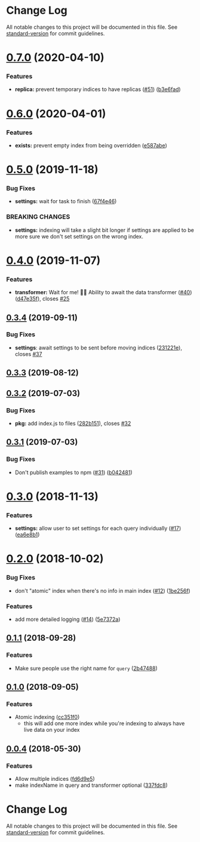 # Change Log

All notable changes to this project will be documented in this file. See [standard-version](https://github.com/conventional-changelog/standard-version) for commit guidelines.

<a name="0.7.0"></a>
# [0.7.0](https://github.com/algolia/gatsby-plugin-algolia/compare/v0.6.0...v0.7.0) (2020-04-10)


### Features

* **replica:** prevent temporary indices to have replicas ([#51](https://github.com/algolia/gatsby-plugin-algolia/issues/51)) ([b3e6fad](https://github.com/algolia/gatsby-plugin-algolia/commit/b3e6fad))



<a name="0.6.0"></a>
# [0.6.0](https://github.com/algolia/gatsby-plugin-algolia/compare/v0.5.0...v0.6.0) (2020-04-01)


### Features

* **exists:** prevent empty index from being overridden ([e587abe](https://github.com/algolia/gatsby-plugin-algolia/commit/e587abe))



<a name="0.5.0"></a>
# [0.5.0](https://github.com/algolia/gatsby-plugin-algolia/compare/v0.4.0...v0.5.0) (2019-11-18)


### Bug Fixes

* **settings:** wait for task to finish ([67f4e46](https://github.com/algolia/gatsby-plugin-algolia/commit/67f4e46))


### BREAKING CHANGES

* **settings:** indexing will take a slight bit longer if settings are applied to be more sure we don't set settings on the wrong index.



<a name="0.4.0"></a>
# [0.4.0](https://github.com/algolia/gatsby-plugin-algolia/compare/v0.3.4...v0.4.0) (2019-11-07)


### Features

* **transformer:** Wait for me! 🙋‍♂️ Ability to await the data transformer ([#40](https://github.com/algolia/gatsby-plugin-algolia/issues/40)) ([d47e35f](https://github.com/algolia/gatsby-plugin-algolia/commit/d47e35f)), closes [#25](https://github.com/algolia/gatsby-plugin-algolia/issues/25)



<a name="0.3.4"></a>
## [0.3.4](https://github.com/algolia/gatsby-plugin-algolia/compare/v0.3.3...v0.3.4) (2019-09-11)

### Bug Fixes

* **settings**: await settings to be sent before moving indices ([231221e](https://github.com/algolia/gatsby-plugin-algolia/commit/231221e)), closes [#37](https://github.com/algolia/gatsby-plugin-algolia/issues/37)

<a name="0.3.3"></a>
## [0.3.3](https://github.com/algolia/gatsby-plugin-algolia/compare/v0.3.2...v0.3.3) (2019-08-12)



<a name="0.3.2"></a>
## [0.3.2](https://github.com/algolia/gatsby-plugin-algolia/compare/v0.3.1...v0.3.2) (2019-07-03)


### Bug Fixes

* **pkg:** add index.js to files ([282b151](https://github.com/algolia/gatsby-plugin-algolia/commit/282b151)), closes [#32](https://github.com/algolia/gatsby-plugin-algolia/issues/32)



<a name="0.3.1"></a>
## [0.3.1](https://github.com/algolia/gatsby-plugin-algolia/compare/v0.3.0...v0.3.1) (2019-07-03)


### Bug Fixes

* Don't publish examples to npm ([#31](https://github.com/algolia/gatsby-plugin-algolia/issues/31)) ([b042481](https://github.com/algolia/gatsby-plugin-algolia/commit/b042481))



<a name="0.3.0"></a>
# [0.3.0](https://github.com/algolia/gatsby-plugin-algolia/compare/v0.2.0...v0.3.0) (2018-11-13)


### Features

* **settings:** allow user to set settings for each query individually ([#17](https://github.com/algolia/gatsby-plugin-algolia/issues/17)) ([ea6e8b1](https://github.com/algolia/gatsby-plugin-algolia/commit/ea6e8b1))



<a name="0.2.0"></a>
# [0.2.0](https://github.com/algolia/gatsby-plugin-algolia/compare/v0.1.0...v0.2.0) (2018-10-02)


### Bug Fixes

* don't "atomic" index when there's no info in main index ([#12](https://github.com/algolia/gatsby-plugin-algolia/issues/12)) ([1be256f](https://github.com/algolia/gatsby-plugin-algolia/commit/1be256f))


### Features

* add more detailed logging ([#14](https://github.com/algolia/gatsby-plugin-algolia/issues/14)) ([5e7372a](https://github.com/algolia/gatsby-plugin-algolia/commit/5e7372a))



<a name="0.1.1"></a>
## [0.1.1](https://github.com/algolia/gatsby-plugin-algolia/compare/v0.1.0...v0.1.1) (2018-09-28)


### Features

* Make sure people use the right name for `query` ([2b47488](https://github.com/algolia/gatsby-plugin-algolia/commit/2b47488))

<a name="0.1.0"></a>
## [0.1.0](https://github.com/algolia/gatsby-plugin-algolia/compare/v0.0.4...v0.1.0) (2018-09-05)


### Features

* Atomic indexing ([cc351f0](https://github.com/algolia/gatsby-plugin-algolia/commit/cc351f0))
  * this will add one more index while you're indexing to always have live data on your index


<a name="0.0.4"></a>
## [0.0.4](https://github.com/algolia/gatsby-plugin-algolia/compare/v0.0.3...v0.0.4) (2018-05-30)


### Features

* Allow multiple indices ([fd6d9e5](https://github.com/algolia/gatsby-plugin-algolia/commit/fd6d9e5))
* make indexName in query and transformer optional ([337fdc8](https://github.com/algolia/gatsby-plugin-algolia/commit/337fdc8))



# Change Log

All notable changes to this project will be documented in this file. See [standard-version](https://github.com/conventional-changelog/standard-version) for commit guidelines.
